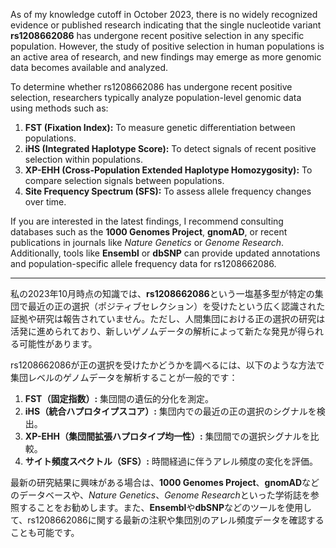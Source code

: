 As of my knowledge cutoff in October 2023, there is no widely recognized evidence or published research indicating that the single nucleotide variant **rs1208662086** has undergone recent positive selection in any specific population. However, the study of positive selection in human populations is an active area of research, and new findings may emerge as more genomic data becomes available and analyzed.

To determine whether rs1208662086 has undergone recent positive selection, researchers typically analyze population-level genomic data using methods such as:

1. **FST (Fixation Index):** To measure genetic differentiation between populations.
2. **iHS (Integrated Haplotype Score):** To detect signals of recent positive selection within populations.
3. **XP-EHH (Cross-Population Extended Haplotype Homozygosity):** To compare selection signals between populations.
4. **Site Frequency Spectrum (SFS):** To assess allele frequency changes over time.

If you are interested in the latest findings, I recommend consulting databases such as the **1000 Genomes Project**, **gnomAD**, or recent publications in journals like *Nature Genetics* or *Genome Research*. Additionally, tools like **Ensembl** or **dbSNP** can provide updated annotations and population-specific allele frequency data for rs1208662086.

---

私の2023年10月時点の知識では、**rs1208662086**という一塩基多型が特定の集団で最近の正の選択（ポジティブセレクション）を受けたという広く認識された証拠や研究は報告されていません。ただし、人間集団における正の選択の研究は活発に進められており、新しいゲノムデータの解析によって新たな発見が得られる可能性があります。

rs1208662086が正の選択を受けたかどうかを調べるには、以下のような方法で集団レベルのゲノムデータを解析することが一般的です：

1. **FST（固定指数）:** 集団間の遺伝的分化を測定。
2. **iHS（統合ハプロタイプスコア）:** 集団内での最近の正の選択のシグナルを検出。
3. **XP-EHH（集団間拡張ハプロタイプ均一性）:** 集団間での選択シグナルを比較。
4. **サイト頻度スペクトル（SFS）:** 時間経過に伴うアレル頻度の変化を評価。

最新の研究結果に興味がある場合は、**1000 Genomes Project**、**gnomAD**などのデータベースや、*Nature Genetics*、*Genome Research*といった学術誌を参照することをお勧めします。また、**Ensembl**や**dbSNP**などのツールを使用して、rs1208662086に関する最新の注釈や集団別のアレル頻度データを確認することも可能です。